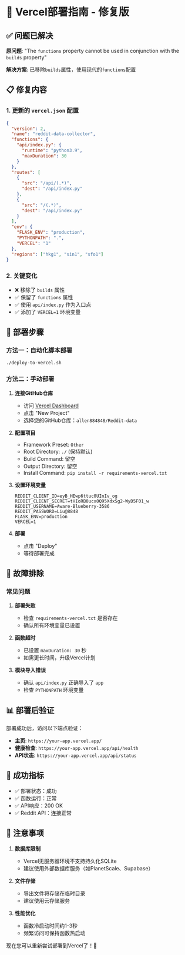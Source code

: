 # 🚀 Vercel部署指南 - 修复版

## ✅ 问题已解决

**原问题**: "The `functions` property cannot be used in conjunction with the `builds` property"

**解决方案**: 已移除`builds`属性，使用现代的`functions`配置

## 📋 修复内容

### 1. 更新的 `vercel.json` 配置
```json
{
  "version": 2,
  "name": "reddit-data-collector",
  "functions": {
    "api/index.py": {
      "runtime": "python3.9",
      "maxDuration": 30
    }
  },
  "routes": [
    {
      "src": "/api/(.*)",
      "dest": "/api/index.py"
    },
    {
      "src": "/(.*)",
      "dest": "/api/index.py"
    }
  ],
  "env": {
    "FLASK_ENV": "production",
    "PYTHONPATH": ".",
    "VERCEL": "1"
  },
  "regions": ["hkg1", "sin1", "sfo1"]
}
```

### 2. 关键变化
- ❌ 移除了 `builds` 属性
- ✅ 保留了 `functions` 属性
- ✅ 使用 `api/index.py` 作为入口点
- ✅ 添加了 `VERCEL=1` 环境变量

## 🚀 部署步骤

### 方法一：自动化脚本部署
```bash
./deploy-to-vercel.sh
```

### 方法二：手动部署
1. **连接GitHub仓库**
   - 访问 [Vercel Dashboard](https://vercel.com/dashboard)
   - 点击 "New Project"
   - 选择您的GitHub仓库：`allen884848/Reddit-data`

2. **配置项目**
   - Framework Preset: `Other`
   - Root Directory: `./` (保持默认)
   - Build Command: 留空
   - Output Directory: 留空
   - Install Command: `pip install -r requirements-vercel.txt`

3. **设置环境变量**
   ```
   REDDIT_CLIENT_ID=eyB_HEwp6ttuc0UInIv_og
   REDDIT_CLIENT_SECRET=tHIoRB0ucx0Q95XdxSg2-WyD5F01_w
   REDDIT_USERNAME=Aware-Blueberry-3586
   REDDIT_PASSWORD=Liu@8848
   FLASK_ENV=production
   VERCEL=1
   ```

4. **部署**
   - 点击 "Deploy"
   - 等待部署完成

## 🔧 故障排除

### 常见问题

1. **部署失败**
   - 检查 `requirements-vercel.txt` 是否存在
   - 确认所有环境变量已设置

2. **函数超时**
   - 已设置 `maxDuration: 30` 秒
   - 如需更长时间，升级Vercel计划

3. **模块导入错误**
   - 确认 `api/index.py` 正确导入了 `app`
   - 检查 `PYTHONPATH` 环境变量

## 📊 部署后验证

部署成功后，访问以下端点验证：

- **主页**: `https://your-app.vercel.app/`
- **健康检查**: `https://your-app.vercel.app/api/health`
- **API状态**: `https://your-app.vercel.app/api/status`

## 🎉 成功指标

- ✅ 部署状态：成功
- ✅ 函数运行：正常
- ✅ API响应：200 OK
- ✅ Reddit API：连接正常

## 📝 注意事项

1. **数据库限制**
   - Vercel无服务器环境不支持持久化SQLite
   - 建议使用外部数据库服务（如PlanetScale、Supabase）

2. **文件存储**
   - 导出文件将存储在临时目录
   - 建议使用云存储服务

3. **性能优化**
   - 函数冷启动时间约1-3秒
   - 频繁访问可保持函数热启动

现在您可以重新尝试部署到Vercel了！🚀 